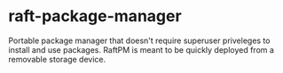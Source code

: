 # raft-package-manager
Portable package manager that doesn't require superuser priveleges to install and use packages.
RaftPM is meant to be quickly deployed from a removable storage device.
